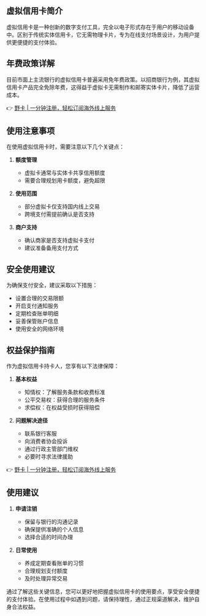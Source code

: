 ## 虚拟信用卡简介

虚拟信用卡是一种创新的数字支付工具，完全以电子形式存在于用户的移动设备中。区别于传统实体信用卡，它无需物理卡片，专为在线支付场景设计，为用户提供更便捷的支付体验。

## 年费政策详解

目前市面上主流银行的虚拟信用卡普遍采用免年费政策。以招商银行为例，其虚拟信用卡产品完全免除年费，这得益于虚拟卡无需制作和邮寄实体卡片，降低了运营成本。

👉 [野卡 | 一分钟注册，轻松订阅海外线上服务](https://bit.ly/bewildcard)

## 使用注意事项

在使用虚拟信用卡时，需要注意以下几个关键点：

1. **额度管理**
   - 虚拟卡通常与实体卡共享信用额度
   - 需要合理规划用卡额度，避免超限

2. **使用范围**
   - 部分虚拟卡仅支持国内线上交易
   - 跨境支付需提前确认是否支持

3. **商户支持**
   - 确认商家是否支持虚拟卡支付
   - 建议准备备用支付方式

## 安全使用建议

为确保支付安全，建议采取以下措施：

- 设置合理的交易限额
- 开启支付通知服务
- 定期检查账单明细
- 妥善保管账户信息
- 使用安全的网络环境

## 权益保护指南

作为虚拟信用卡持卡人，您享有以下法律保障：

1. **基本权益**
   - 知情权：了解服务条款和收费标准
   - 公平交易权：获得合理的服务条件
   - 求偿权：在权益受损时获得赔偿

2. **问题解决途径**
   - 联系银行客服
   - 向消费者协会投诉
   - 通过行政主管部门维权
   - 必要时寻求法律援助

👉 [野卡 | 一分钟注册，轻松订阅海外线上服务](https://bit.ly/bewildcard)

## 使用建议

1. **申请注销**
   - 保留与银行的沟通记录
   - 确保提供准确的个人信息
   - 选择合适的时间办理

2. **日常使用**
   - 养成定期查看账单的习惯
   - 合理规划支付额度
   - 及时处理异常交易

通过了解这些关键信息，您可以更好地把握虚拟信用卡的使用要点，享受安全便捷的支付体验。在使用过程中如遇到问题，请保持理性，通过正规渠道解决，维护自身合法权益。